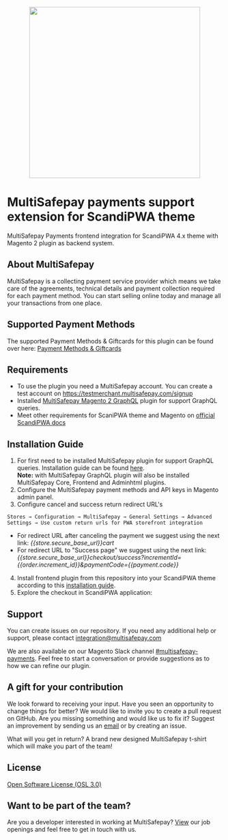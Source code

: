<p align="center">
  <img src="https://www.multisafepay.com/img/multisafepaylogo.svg" width="400px" position="center">
</p>

# MultiSafepay payments support extension for ScandiPWA theme

MultiSafepay Payments frontend integration for ScandiPWA 4.x theme with Magento 2 plugin as backend system.

## About MultiSafepay ##
MultiSafepay is a collecting payment service provider which means we take care of the agreements, technical details and payment collection required for each payment method. You can start selling online today and manage all your transactions from one place.

## Supported Payment Methods ##
The supported Payment Methods & Giftcards for this plugin can be found over here: [Payment Methods & Giftcards](https://docs.multisafepay.com/plugins/magento2/faq/#available-payment-methods-in-magento-2)

## Requirements
- To use the plugin you need a MultiSafepay account. You can create a test account on https://testmerchant.multisafepay.com/signup
- Installed <a href="https://github.com/MultiSafepay/magento2-graphql" target="_blank">MultiSafepay Magento 2 GraphQL</a> plugin for support GraphQL queries.
- Meet other requirements for ScaniPWA theme and Magento on <a href="https://docs.scandipwa.com/getting-started-1/getting-started/magento-integration#prerequisites" target="_blank">official ScandiPWA docs</a>

## Installation Guide

1. For first need to be installed MultiSafepay plugin for support GraphQL queries. Installation guide can be found <a href="https://github.com/MultiSafepay/magento2-graphql" target="_blank">here</a>.    
   **Note:** with MultiSafepay GraphQL plugin will also be installed MultiSafepay Core, Frontend and Adminhtml plugins.
2. Configure the MultiSafepay payment methods and API keys in Magento admin panel. 
3. Configure cancel and success return redirect URL's
```text
Stores → Configuration → MultiSafepay → General Settings → Advanced Settings → Use custom return urls for PWA storefront integration
```
- For redirect URL after canceling the payment we suggest using the next link: *{{store.secure_base_url}}cart*  
- For redirect URL to "Success page" we suggest using the next link: *{{store.secure_base_url}}checkout/success?incrementId={{order.increment_id}}&paymentCode={{payment.code}}*
4. Install frontend plugin from this repository into your ScandiPWA theme according to this <a href="https://docs.scandipwa.com/building-your-app/extensions/installing-an-extension" target="_blank">installation guide</a>.
5. Explore the checkout in ScandiPWA application:

## Support
You can create issues on our repository. If you need any additional help or support, please contact <a href="mailto:integration@multisafepay.com">integration@multisafepay.com</a>

We are also available on our Magento Slack channel [#multisafepay-payments](https://magentocommeng.slack.com/messages/multisafepay-payments/).
Feel free to start a conversation or provide suggestions as to how we can refine our plugin.

## A gift for your contribution
We look forward to receiving your input. Have you seen an opportunity to change things for better? We would like to invite you to create a pull request on GitHub.
Are you missing something and would like us to fix it? Suggest an improvement by sending us an [email](mailto:integration@multisafepay.com) or by creating an issue.

What will you get in return? A brand new designed MultiSafepay t-shirt which will make you part of the team!

## License
[Open Software License (OSL 3.0)](https://github.com/MultiSafepay/Magento2Msp/blob/master/LICENSE.md)

## Want to be part of the team?
Are you a developer interested in working at MultiSafepay? [View](https://www.multisafepay.com/careers/#jobopenings) our job openings and feel free to get in touch with us.
